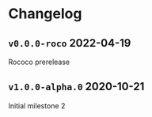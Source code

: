 # Changelog

## `v0.0.0-roco` 2022-04-19

Rococo prerelease

## `v1.0.0-alpha.0` 2020-10-21

Initial milestone 2
